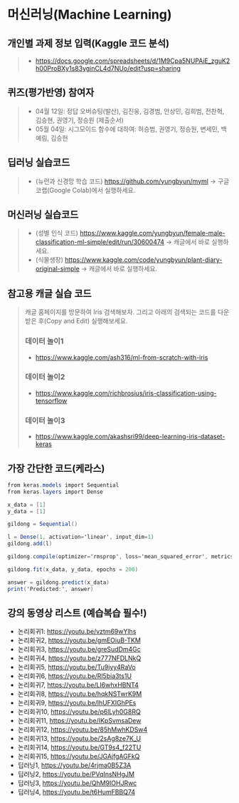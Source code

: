 # 머신러닝(Machine Learning)

## 개인별 과제 정보 입력(Kaggle 코드 분석)
> * https://docs.google.com/spreadsheets/d/1M9Cpa5NUPAiE_zguK2h00ProBXy1s83yginCL4d7NUo/edit?usp=sharing

## 퀴즈(평가반영) 참여자
> * 04월 12일: 정답 오버슈팅(발산), 김진웅, 김경범, 안상민, 김희범, 전찬혁, 김승현, 권영기, 정승원 (제출순서) 
> * 05월 04일: 시그모이드 함수에 대하여: 허승범, 권영기, 정승원, 변세민, 백예림, 김승헌 

## 딥러닝 실습코드
> * (뉴런과 신경망 학습 코드) https://github.com/yungbyun/myml -> 구글 코랩(Google Colab)에서 실행하세요.

## 머신러닝 실습코드
> * (성별 인식 코드) https://www.kaggle.com/yungbyun/female-male-classification-ml-simple/edit/run/30600474 -> 캐글에서 바로 실행하세요.
> * (식물생장) https://www.kaggle.com/code/yungbyun/plant-diary-original-simple -> 캐글에서 바로 실행하세요.

## 참고용 캐글 실습 코드
> 캐글 홈페이지를 방문하여 Iris 검색해보자. 그리고 아래의 검색되는 코드를 다운받은 후(Copy and Edit) 실행해보세요.
> ### 데이터 놀이1 
> * https://www.kaggle.com/ash316/ml-from-scratch-with-iris 
> ### 데이터 놀이2 
> * https://www.kaggle.com/richbrosius/iris-classification-using-tensorflow
> ### 데이터 놀이3 
> * https://www.kaggle.com/akashsri99/deep-learning-iris-dataset-keras

## 가장 간단한 코드(케라스)
```csharp
from keras.models import Sequential
from keras.layers import Dense

x_data = [1]
y_data = [1]

gildong = Sequential()

l = Dense(1, activation='linear', input_dim=1)
gildong.add(l)

gildong.compile(optimizer='rmsprop', loss='mean_squared_error', metrics=['accuracy'])

gildong.fit(x_data, y_data, epochs = 200)

answer = gildong.predict(x_data)
print('Predicted:', answer)
```
## 강의 동영상 리스트 (예습복습 필수!)
* 논리회귀1: https://youtu.be/vztm69wYlhs
* 논리회귀2, https://youtu.be/gmEOiuB-TKM
* 논리회귀3, https://youtu.be/greSudDm4Gc
* 논리회귀4, https://youtu.be/z777NFDLNkQ
* 논리회귀5, https://youtu.be/Tu9iyy4RaVo
* 논리회귀6, https://youtu.be/Rl5bia3ts1U
* 논리회귀7, https://youtu.be/LI6whxHBNT4
* 논리회귀8, https://youtu.be/hqkNSTwrK9M
* 논리회귀9, https://youtu.be/lhUFXIGhPEs
* 논리회귀10, https://youtu.be/p6lLyh0G8RQ
* 논리회귀11, https://youtu.be/IKpSvmsaDew
* 논리회귀12, https://youtu.be/85hMwhKDSw4
* 논리회귀13, https://youtu.be/2sAg8ze7K_U
* 논리회귀14, https://youtu.be/GT9s4_f22TU
* 논리회귀15, https://youtu.be/JGAjfgAGFkQ
* 딥러닝1, https://youtu.be/4rjma0B5Z3A
* 딥러닝2, https://youtu.be/PVqInsNHgJM
* 딥러닝3, https://youtu.be/QhM9IOHJRwc
* 딥러닝4, https://youtu.be/t6HumFBBQ74

